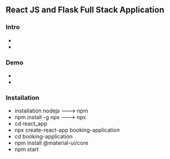 <h2>React JS and Flask Full Stack Application</h2>

<h3>Intro</h3>
<ul>
  <li></li>
  <li></li>
</ul>


<h3>Demo</h3>
<ul>
  <li></li>
  <li></li>
</ul>

<h3>Installation</h3>
<ul>
  <li>installation nodejs ---> npm</li>
  <li>npm install -g npx ---> npx</li>
  <li>cd react_app</li>
  <li>npx create-react-app booking-application</li>
  <li>cd booking-application</li>
  <li>npm install @material-ui/core</li>
  <li>npm start</li>
</ul>
